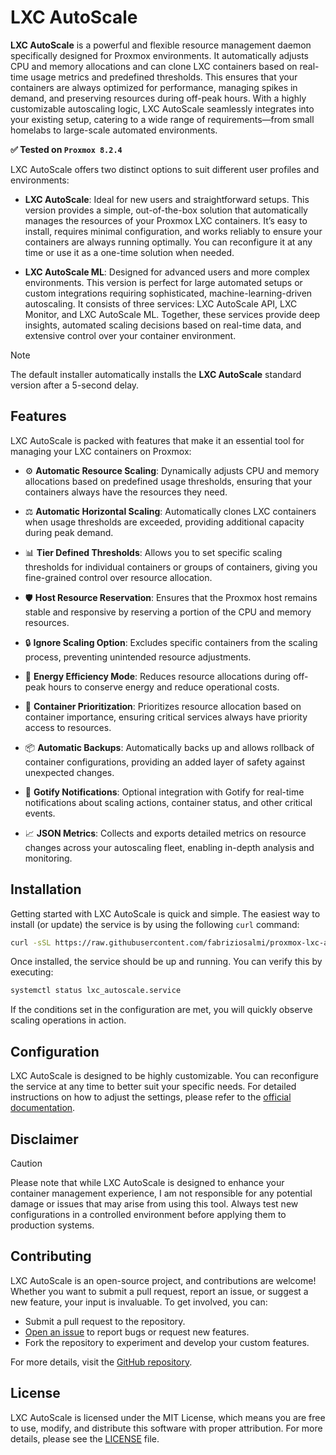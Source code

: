 # LXC AutoScale

**LXC AutoScale** is a powerful and flexible resource management daemon specifically designed for Proxmox environments. It automatically adjusts CPU and memory allocations and can clone LXC containers based on real-time usage metrics and predefined thresholds. This ensures that your containers are always optimized for performance, managing spikes in demand, and preserving resources during off-peak hours. With a highly customizable autoscaling logic, LXC AutoScale seamlessly integrates into your existing setup, catering to a wide range of requirements—from small homelabs to large-scale automated environments.

**✅ Tested on `Proxmox 8.2.4`**

LXC AutoScale offers two distinct options to suit different user profiles and environments:

- **LXC AutoScale**: Ideal for new users and straightforward setups. This version provides a simple, out-of-the-box solution that automatically manages the resources of your Proxmox LXC containers. It’s easy to install, requires minimal configuration, and works reliably to ensure your containers are always running optimally. You can reconfigure it at any time or use it as a one-time solution when needed.

- **LXC AutoScale ML**: Designed for advanced users and more complex environments. This version is perfect for large automated setups or custom integrations requiring sophisticated, machine-learning-driven autoscaling. It consists of three services: LXC AutoScale API, LXC Monitor, and LXC AutoScale ML. Together, these services provide deep insights, automated scaling decisions based on real-time data, and extensive control over your container environment.

> [!NOTE]
> The default installer automatically installs the **LXC AutoScale** standard version after a 5-second delay.


## Features

LXC AutoScale is packed with features that make it an essential tool for managing your LXC containers on Proxmox:

- ⚙️ **Automatic Resource Scaling**: Dynamically adjusts CPU and memory allocations based on predefined usage thresholds, ensuring that your containers always have the resources they need.

- ⚖️ **Automatic Horizontal Scaling**: Automatically clones LXC containers when usage thresholds are exceeded, providing additional capacity during peak demand.

- 📊 **Tier Defined Thresholds**: Allows you to set specific scaling thresholds for individual containers or groups of containers, giving you fine-grained control over resource allocation.

- 🛡️ **Host Resource Reservation**: Ensures that the Proxmox host remains stable and responsive by reserving a portion of the CPU and memory resources.

- 🔒 **Ignore Scaling Option**: Excludes specific containers from the scaling process, preventing unintended resource adjustments.

- 🌱 **Energy Efficiency Mode**: Reduces resource allocations during off-peak hours to conserve energy and reduce operational costs.

- 🚦 **Container Prioritization**: Prioritizes resource allocation based on container importance, ensuring critical services always have priority access to resources.

- 📦 **Automatic Backups**: Automatically backs up and allows rollback of container configurations, providing an added layer of safety against unexpected changes.

- 🔔 **Gotify Notifications**: Optional integration with Gotify for real-time notifications about scaling actions, container status, and other critical events.

- 📈 **JSON Metrics**: Collects and exports detailed metrics on resource changes across your autoscaling fleet, enabling in-depth analysis and monitoring.


## Installation

Getting started with LXC AutoScale is quick and simple. The easiest way to install (or update) the service is by using the following `curl` command:

```bash
curl -sSL https://raw.githubusercontent.com/fabriziosalmi/proxmox-lxc-autoscale/main/install.sh | bash
```

Once installed, the service should be up and running. You can verify this by executing:

```bash
systemctl status lxc_autoscale.service
```

If the conditions set in the configuration are met, you will quickly observe scaling operations in action.


## Configuration

LXC AutoScale is designed to be highly customizable. You can reconfigure the service at any time to better suit your specific needs. For detailed instructions on how to adjust the settings, please refer to the [official documentation](https://github.com/fabriziosalmi/proxmox-lxc-autoscale/blob/main/docs/README.md).


## Disclaimer

> [!CAUTION]
> Please note that while LXC AutoScale is designed to enhance your container management experience, I am not responsible for any potential damage or issues that may arise from using this tool. Always test new configurations in a controlled environment before applying them to production systems.



## Contributing

LXC AutoScale is an open-source project, and contributions are welcome! Whether you want to submit a pull request, report an issue, or suggest a new feature, your input is invaluable. To get involved, you can:

- Submit a pull request to the repository.
- [Open an issue](https://github.com/fabriziosalmi/proxmox-lxc-autoscale/issues/new/choose) to report bugs or request new features.
- Fork the repository to experiment and develop your custom features.

For more details, visit the [GitHub repository](https://github.com/fabriziosalmi/proxmox-lxc-autoscale).



## License

LXC AutoScale is licensed under the MIT License, which means you are free to use, modify, and distribute this software with proper attribution. For more details, please see the [LICENSE](LICENSE) file.
